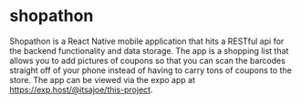 # shopathon

Shopathon is a React Native mobile application that hits a RESTful api for the backend functionality and data storage.
The app is a shopping list that allows you to add pictures of coupons so that you can scan the barcodes straight off
of your phone instead of having to carry tons of coupons to the store. 
The app can be viewed via the expo app at https://exp.host/@itsajoe/this-project.
